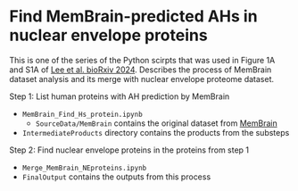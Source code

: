 # Find MemBrain-predicted AHs in nuclear envelope proteins

This is one of the series of the Python scirpts that was used in Figure 1A and S1A of [Lee et al. bioRxiv 2024](https://www.biorxiv.org/content/10.1101/2024.11.14.623600v2).
Describes the process of MemBrain dataset analysis and its merge with nuclear envelope proteome dataset.

Step 1: List human proteins with AH prediction by MemBrain
- `MemBrain_Find_Hs_protein.ipynb`
  - `SourceData/MemBrain` contains the original dataset from [MemBrain](http://www.csbio.sjtu.edu.cn/bioinf/MemBrain/Download.htm)
 - `IntermediateProducts` directory contains the products from the substeps

Step 2: Find nuclear envelope proteins in the proteins from step 1
- `Merge_MemBrain_NEproteins.ipynb`
 - `FinalOutput` contains the outputs from this process